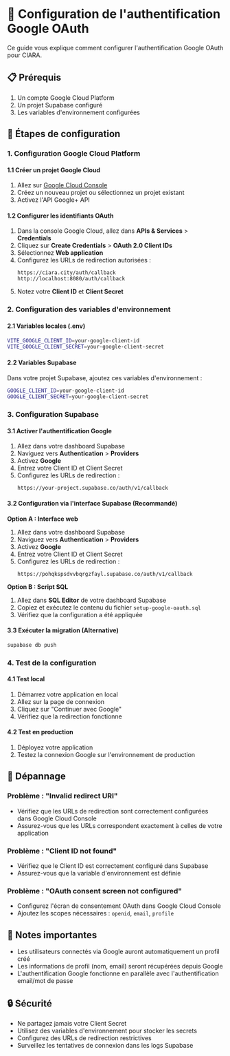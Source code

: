 # 🔐 Configuration de l'authentification Google OAuth

Ce guide vous explique comment configurer l'authentification Google OAuth pour CIARA.

## 📋 Prérequis

1. Un compte Google Cloud Platform
2. Un projet Supabase configuré
3. Les variables d'environnement configurées

## 🚀 Étapes de configuration

### 1. Configuration Google Cloud Platform

#### 1.1 Créer un projet Google Cloud
1. Allez sur [Google Cloud Console](https://console.cloud.google.com/)
2. Créez un nouveau projet ou sélectionnez un projet existant
3. Activez l'API Google+ API

#### 1.2 Configurer les identifiants OAuth
1. Dans la console Google Cloud, allez dans **APIs & Services** > **Credentials**
2. Cliquez sur **Create Credentials** > **OAuth 2.0 Client IDs**
3. Sélectionnez **Web application**
4. Configurez les URLs de redirection autorisées :
   ```
   https://ciara.city/auth/callback
   http://localhost:8080/auth/callback
   ```
5. Notez votre **Client ID** et **Client Secret**

### 2. Configuration des variables d'environnement

#### 2.1 Variables locales (.env)
```bash
VITE_GOOGLE_CLIENT_ID=your-google-client-id
VITE_GOOGLE_CLIENT_SECRET=your-google-client-secret
```

#### 2.2 Variables Supabase
Dans votre projet Supabase, ajoutez ces variables d'environnement :
```bash
GOOGLE_CLIENT_ID=your-google-client-id
GOOGLE_CLIENT_SECRET=your-google-client-secret
```

### 3. Configuration Supabase

#### 3.1 Activer l'authentification Google
1. Allez dans votre dashboard Supabase
2. Naviguez vers **Authentication** > **Providers**
3. Activez **Google**
4. Entrez votre Client ID et Client Secret
5. Configurez les URLs de redirection :
   ```
   https://your-project.supabase.co/auth/v1/callback
   ```

#### 3.2 Configuration via l'interface Supabase (Recommandé)

**Option A : Interface web**
1. Allez dans votre dashboard Supabase
2. Naviguez vers **Authentication** > **Providers**
3. Activez **Google**
4. Entrez votre Client ID et Client Secret
5. Configurez les URLs de redirection :
   ```
   https://pohqkspsdvvbqrgzfayl.supabase.co/auth/v1/callback
   ```

**Option B : Script SQL**
1. Allez dans **SQL Editor** de votre dashboard Supabase
2. Copiez et exécutez le contenu du fichier `setup-google-oauth.sql`
3. Vérifiez que la configuration a été appliquée

#### 3.3 Exécuter la migration (Alternative)
```bash
supabase db push
```

### 4. Test de la configuration

#### 4.1 Test local
1. Démarrez votre application en local
2. Allez sur la page de connexion
3. Cliquez sur "Continuer avec Google"
4. Vérifiez que la redirection fonctionne

#### 4.2 Test en production
1. Déployez votre application
2. Testez la connexion Google sur l'environnement de production

## 🔧 Dépannage

### Problème : "Invalid redirect URI"
- Vérifiez que les URLs de redirection sont correctement configurées dans Google Cloud Console
- Assurez-vous que les URLs correspondent exactement à celles de votre application

### Problème : "Client ID not found"
- Vérifiez que le Client ID est correctement configuré dans Supabase
- Assurez-vous que la variable d'environnement est définie

### Problème : "OAuth consent screen not configured"
- Configurez l'écran de consentement OAuth dans Google Cloud Console
- Ajoutez les scopes nécessaires : `openid`, `email`, `profile`

## 📝 Notes importantes

- Les utilisateurs connectés via Google auront automatiquement un profil créé
- Les informations de profil (nom, email) seront récupérées depuis Google
- L'authentification Google fonctionne en parallèle avec l'authentification email/mot de passe

## 🔒 Sécurité

- Ne partagez jamais votre Client Secret
- Utilisez des variables d'environnement pour stocker les secrets
- Configurez des URLs de redirection restrictives
- Surveillez les tentatives de connexion dans les logs Supabase
